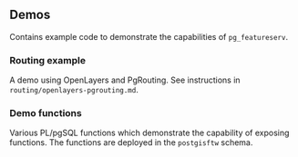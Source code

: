 ## Demos

Contains example code to demonstrate the capabilities of `pg_featureserv`.

### Routing example

A demo using OpenLayers and PgRouting.
See instructions in `routing/openlayers-pgrouting.md`.

### Demo functions

Various PL/pgSQL functions
which demonstrate the capability of exposing functions.
The functions are deployed in the `postgisftw` schema.
